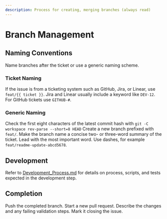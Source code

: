```yaml
---
description: Process for creating, merging branches (always read)
---
```


# Branch Management

## Naming Conventions

Name branches after the ticket or use a generic naming scheme.

### Ticket Naming

If the issue is from a ticketing system such as GitHub, Jira, or Linear, use `feat/{{ ticket }}`.
Jira and Linear usually include a keyword like `DEV-12`.
For GitHub tickets use `GITHUB-#`.

### Generic Naming

Check the first eight characters of the latest commit hash with `git -C workspace rev-parse --short=8 HEAD`
Create a new branch prefixed with `feat/`.
Make the branch name a concise two- or three-word summary of the ticket.
Lead with the most important word.
Use dashes, for example `feat/readme-update-abcd5678`.

## Development

Refer to [Development_Process.md](./Development_Process.md) for details on process, scripts, and tests expected in the development step.

## Completion

Push the completed branch.
Start a new pull request.
Describe the changes and any failing validation steps.
Mark it closing the issue.